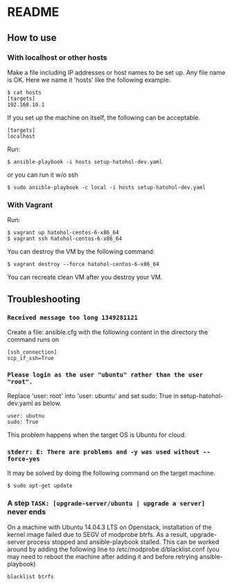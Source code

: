 # README

## How to use

### With localhost or other hosts

Make a file including IP addresses or host names to be set up. Any file name is OK. Here we name it 'hosts' like the following example.

    $ cat hosts
    [targets]
    192.168.10.1

If you set up the machine on itself, the following can be acceptable.

    [targets]
    localhost

Run:

    $ ansible-playbook -i hosts setup-hatohol-dev.yaml

or you can run it w/o ssh

    $ sudo ansible-playbook -c local -i hosts setup-hatohol-dev.yaml

### With Vagrant

Run:

    $ vagrant up hatohol-centos-6-x86_64
    $ vagrant ssh hatohol-centos-6-x86_64

You can destroy the VM by the following command:

    $ vagrant destroy --force hatohol-centos-6-x86_64

You can recreate clean VM after you destroy your VM.

## Troubleshooting

### `Received message too long 1349281121`

Create a file: ansible.cfg with the following content in the directory the command runs on

    [ssh_connection]
    scp_if_ssh=True

### `Please login as the user "ubuntu" rather than the user "root".`

Replace 'user: root' into 'user: ubuntu' and set sudo: True in setup-hatohol-dev.yaml as below.

    user: ubutnu
    sudo: True

This problem happens when the target OS is Ubuntu for cloud.

### `stderr: E: There are problems and -y was used without --force-yes`

It may be solved by doing the following command on the target machine.

    $ sudo apt-get update

### A step `TASK: [upgrade-server/ubuntu | upgrade a server]` never ends

On a machine with Ubuntu 14.04.3 LTS on Openstack, installation of
the kernel image failed due to SEGV of modprobe btrfs. As a result,
upgrade-server process stopped and ansible-playbook stalled.
This can be worked around by adding the following line to
/etc/modprobe.d/blacklist.conf
(you may need to reboot the machine after adding it and before retrying
ansible-playbook)

    blacklist btrfs

